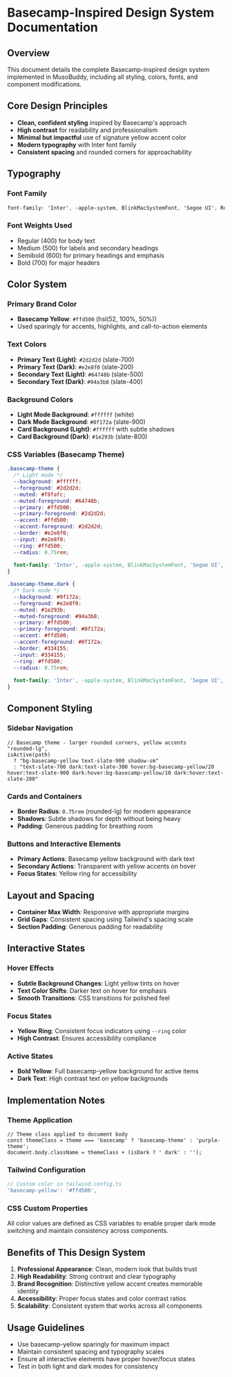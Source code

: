 # Basecamp-Inspired Design System Documentation

## Overview
This document details the complete Basecamp-inspired design system implemented in MusoBuddy, including all styling, colors, fonts, and component modifications.

## Core Design Principles
- **Clean, confident styling** inspired by Basecamp's approach
- **High contrast** for readability and professionalism
- **Minimal but impactful** use of signature yellow accent color
- **Modern typography** with Inter font family
- **Consistent spacing** and rounded corners for approachability

## Typography
### Font Family
```css
font-family: 'Inter', -apple-system, BlinkMacSystemFont, 'Segoe UI', Roboto, Oxygen, Ubuntu, Cantarell, sans-serif;
```

### Font Weights Used
- Regular (400) for body text
- Medium (500) for labels and secondary headings
- Semibold (600) for primary headings and emphasis
- Bold (700) for major headers

## Color System

### Primary Brand Color
- **Basecamp Yellow**: `#ffd500` (hsl(52, 100%, 50%))
- Used sparingly for accents, highlights, and call-to-action elements

### Text Colors
- **Primary Text (Light)**: `#2d2d2d` (slate-700)
- **Primary Text (Dark)**: `#e2e8f0` (slate-200)
- **Secondary Text (Light)**: `#64748b` (slate-500)
- **Secondary Text (Dark)**: `#94a3b8` (slate-400)

### Background Colors
- **Light Mode Background**: `#ffffff` (white)
- **Dark Mode Background**: `#0f172a` (slate-900)
- **Card Background (Light)**: `#ffffff` with subtle shadows
- **Card Background (Dark)**: `#1e293b` (slate-800)

### CSS Variables (Basecamp Theme)
```css
.basecamp-theme {
  /* Light mode */
  --background: #ffffff;
  --foreground: #2d2d2d;
  --muted: #f8fafc;
  --muted-foreground: #64748b;
  --primary: #ffd500;
  --primary-foreground: #2d2d2d;
  --accent: #ffd500;
  --accent-foreground: #2d2d2d;
  --border: #e2e8f0;
  --input: #e2e8f0;
  --ring: #ffd500;
  --radius: 0.75rem;
  
  font-family: 'Inter', -apple-system, BlinkMacSystemFont, 'Segoe UI', Roboto, Oxygen, Ubuntu, Cantarell, sans-serif;
}

.basecamp-theme.dark {
  /* Dark mode */
  --background: #0f172a;
  --foreground: #e2e8f0;
  --muted: #1e293b;
  --muted-foreground: #94a3b8;
  --primary: #ffd500;
  --primary-foreground: #0f172a;
  --accent: #ffd500;
  --accent-foreground: #0f172a;
  --border: #334155;
  --input: #334155;
  --ring: #ffd500;
  --radius: 0.75rem;
  
  font-family: 'Inter', -apple-system, BlinkMacSystemFont, 'Segoe UI', Roboto, Oxygen, Ubuntu, Cantarell, sans-serif;
}
```

## Component Styling

### Sidebar Navigation
```tsx
// Basecamp theme - larger rounded corners, yellow accents
"rounded-lg",
isActive(path) 
  ? "bg-basecamp-yellow text-slate-900 shadow-sm" 
  : "text-slate-700 dark:text-slate-300 hover:bg-basecamp-yellow/20 hover:text-slate-900 dark:hover:bg-basecamp-yellow/10 dark:hover:text-slate-200"
```

### Cards and Containers
- **Border Radius**: `0.75rem` (rounded-lg) for modern appearance
- **Shadows**: Subtle shadows for depth without being heavy
- **Padding**: Generous padding for breathing room

### Buttons and Interactive Elements
- **Primary Actions**: Basecamp yellow background with dark text
- **Secondary Actions**: Transparent with yellow accents on hover
- **Focus States**: Yellow ring for accessibility

## Layout and Spacing
- **Container Max Width**: Responsive with appropriate margins
- **Grid Gaps**: Consistent spacing using Tailwind's spacing scale
- **Section Padding**: Generous padding for readability

## Interactive States

### Hover Effects
- **Subtle Background Changes**: Light yellow tints on hover
- **Text Color Shifts**: Darker text on hover for emphasis
- **Smooth Transitions**: CSS transitions for polished feel

### Focus States
- **Yellow Ring**: Consistent focus indicators using `--ring` color
- **High Contrast**: Ensures accessibility compliance

### Active States
- **Bold Yellow**: Full basecamp-yellow background for active items
- **Dark Text**: High contrast text on yellow backgrounds

## Implementation Notes

### Theme Application
```tsx
// Theme class applied to document body
const themeClass = theme === 'basecamp' ? 'basecamp-theme' : 'purple-theme';
document.body.className = themeClass + (isDark ? ' dark' : '');
```

### Tailwind Configuration
```js
// Custom color in tailwind.config.ts
'basecamp-yellow': '#ffd500',
```

### CSS Custom Properties
All color values are defined as CSS variables to enable proper dark mode switching and maintain consistency across components.

## Benefits of This Design System
1. **Professional Appearance**: Clean, modern look that builds trust
2. **High Readability**: Strong contrast and clear typography
3. **Brand Recognition**: Distinctive yellow accent creates memorable identity
4. **Accessibility**: Proper focus states and color contrast ratios
5. **Scalability**: Consistent system that works across all components

## Usage Guidelines
- Use basecamp-yellow sparingly for maximum impact
- Maintain consistent spacing and typography scales
- Ensure all interactive elements have proper hover/focus states
- Test in both light and dark modes for consistency